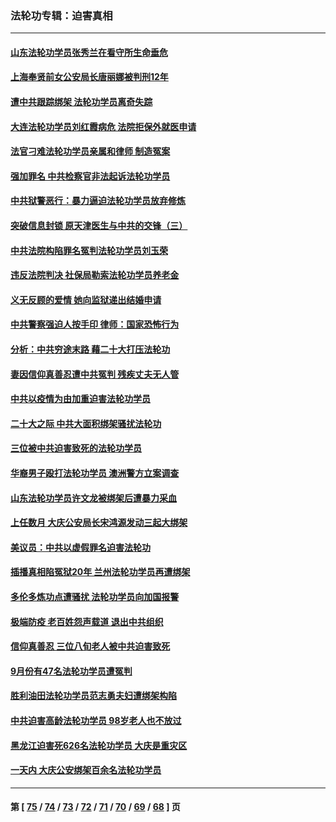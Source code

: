 ### 法轮功专辑：迫害真相
---
#### [山东法轮功学员张秀兰在看守所生命垂危](../../pages/nf4379/n13860281.md?11080430) 
#### [上海奉贤前女公安局长唐丽娜被判刑12年](../../pages/nf4379/n13859528.md?11080430) 
#### [遭中共跟踪绑架 法轮功学员离奇失踪](../../pages/nf4379/n13856504.md?11080430) 
#### [大连法轮功学员刘红霞病危 法院拒保外就医申请](../../pages/nf4379/n13856678.md?11080430) 
#### [法官刁难法轮功学员亲属和律师 制造冤案](../../pages/nf4379/n13853873.md?11080430) 
#### [强加罪名 中共检察官非法起诉法轮功学员](../../pages/nf4379/n13852456.md?11080430) 
#### [中共狱警恶行：暴力逼迫法轮功学员放弃修炼](../../pages/nf4379/n13851207.md?11080430) 
#### [突破信息封锁 原天津医生与中共的交锋（三）](../../pages/nf4379/n13849718.md?11080430) 
#### [中共法院构陷罪名冤判法轮功学员刘玉荣](../../pages/nf4379/n13850139.md?11080430) 
#### [违反法院判决 社保局勒索法轮功学员养老金](../../pages/nf4379/n13847343.md?11080430) 
#### [义无反顾的爱情 她向监狱递出结婚申请](../../pages/nf4379/n13849716.md?11080430) 
#### [中共警察强迫人按手印 律师：国家恐怖行为](../../pages/nf4379/n13848797.md?11080430) 
#### [分析：中共穷途末路 藉二十大打压法轮功](../../pages/nf4379/n13847577.md?11080430) 
#### [妻因信仰真善忍遭中共冤判 残疾丈夫无人管](../../pages/nf4379/n13844598.md?11080430) 
#### [中共以疫情为由加重迫害法轮功学员](../../pages/nf4379/n13845591.md?11080430) 
#### [二十大之际 中共大面积绑架骚扰法轮功](../../pages/nf4379/n13846381.md?11080430) 
#### [三位被中共迫害致死的法轮功学员](../../pages/nf4379/n13843974.md?11080430) 
#### [华裔男子殴打法轮功学员 澳洲警方立案调查](../../pages/nf4379/n13843606.md?11080430) 
#### [山东法轮功学员许文龙被绑架后遭暴力采血](../../pages/nf4379/n13842524.md?11080430) 
#### [上任数月 大庆公安局长宋鸿源发动三起大绑架](../../pages/nf4379/n13841775.md?11080430) 
#### [美议员：中共以虚假罪名迫害法轮功](../../pages/nf4379/n13841083.md?11080430) 
#### [插播真相陷冤狱20年 兰州法轮功学员再遭绑架](../../pages/nf4379/n13840946.md?11080430) 
#### [多伦多炼功点遭骚扰 法轮功学员向加国报警](../../pages/nf4379/n13840401.md?11080430) 
#### [极端防疫 老百姓怨声载道 退出中共组织](../../pages/nf4379/n13840058.md?11080430) 
#### [信仰真善忍 三位八旬老人被中共迫害致死](../../pages/nf4379/n13838655.md?11080430) 
#### [9月份有47名法轮功学员遭冤判](../../pages/nf4379/n13839495.md?11080430) 
#### [胜利油田法轮功学员范志勇夫妇遭绑架构陷](../../pages/nf4379/n13838044.md?11080430) 
#### [中共迫害高龄法轮功学员 98岁老人也不放过](../../pages/nf4379/n13836765.md?11080430) 
#### [黑龙江迫害死626名法轮功学员 大庆是重灾区](../../pages/nf4379/n13836247.md?11080430) 
#### [一天内 大庆公安绑架百余名法轮功学员](../../pages/nf4379/n13835359.md?11080430) 

---
#### 第 [ [75](./75.md?11080430) / [74](./74.md?11080430) / [73](./73.md?11080430) / [72](./72.md?11080430) / [71](./71.md?11080430) / [70](./70.md?11080430) / [69](./69.md?11080430) / [68](./68.md?11080430) ] 页
